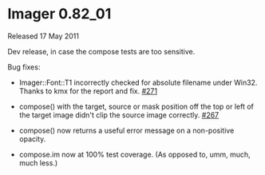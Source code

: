 # Imager 0.82_01

Released 17 May 2011

Dev release, in case the compose tests are too sensitive.

Bug fixes:

- Imager::Font::T1 incorrectly checked for absolute filename under Win32. Thanks to kmx for the report and fix. [#271](https://github.com/tonycoz/imager/issues/271)

- compose() with the target, source or mask position off the top or left of the target image didn't clip the source image correctly. [#267](https://github.com/tonycoz/imager/issues/267)

- compose() now returns a useful error message on a non-positive opacity.

- compose.im now at 100% test coverage. (As opposed to, umm, much, much less.)